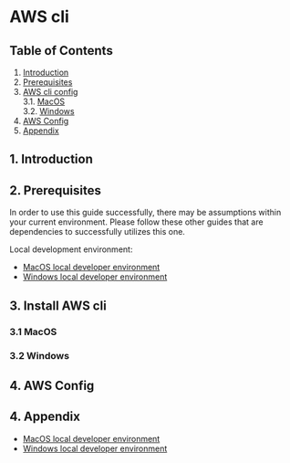 # AWS cli
## **Table of Contents**
1. [Introduction](#1-introduction)
2. [Prerequisites](#2-prerequisites)
3. [AWS cli config](#3-aws-cli-config)  
    3.1. [MacOS](#31-macos)  
    3.2. [Windows](#32-windows)  
4. [AWS Config](#4-aws-config)
5. [Appendix](#5-appendix)
## 1. **Introduction**

## 2. **Prerequisites**
In order to use this guide successfully, there may be assumptions within your current environment. Please follow these other guides that are dependencies to successfully utilizes this one. 

Local development environment:  
- [MacOS local developer environment](./../../../mac/README.md)
- [Windows local developer environment](./../../../windows/README.md)

## 3. **Install AWS cli**
### 3.1 MacOS

### 3.2 Windows

## 4. **AWS Config**

## 4. **Appendix**
- [MacOS local developer environment](./../../mac/README.md)
- [Windows local developer environment](./../../windows/README.md)
